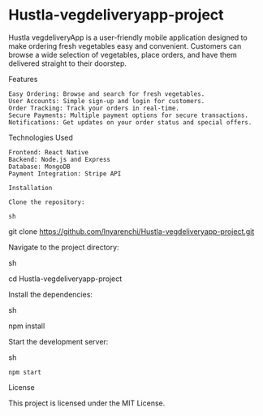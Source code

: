 # Hustla-vegdeliveryapp-project

Hustla vegdeliveryApp is a user-friendly mobile application designed to make ordering fresh vegetables easy and convenient. Customers can browse a wide selection of vegetables, place orders, and have them delivered straight to their doorstep.

Features

    Easy Ordering: Browse and search for fresh vegetables.
    User Accounts: Simple sign-up and login for customers.
    Order Tracking: Track your orders in real-time.
    Secure Payments: Multiple payment options for secure transactions.
    Notifications: Get updates on your order status and special offers.

Technologies Used

    Frontend: React Native
    Backend: Node.js and Express
    Database: MongoDB
    Payment Integration: Stripe API

    Installation

    Clone the repository:

    sh

git clone https://github.com/lnyarenchi/Hustla-vegdeliveryapp-project.git

Navigate to the project directory:

sh

cd Hustla-vegdeliveryapp-project

Install the dependencies:

sh

npm install

Start the development server:

sh

    npm start

License

This project is licensed under the MIT License.
